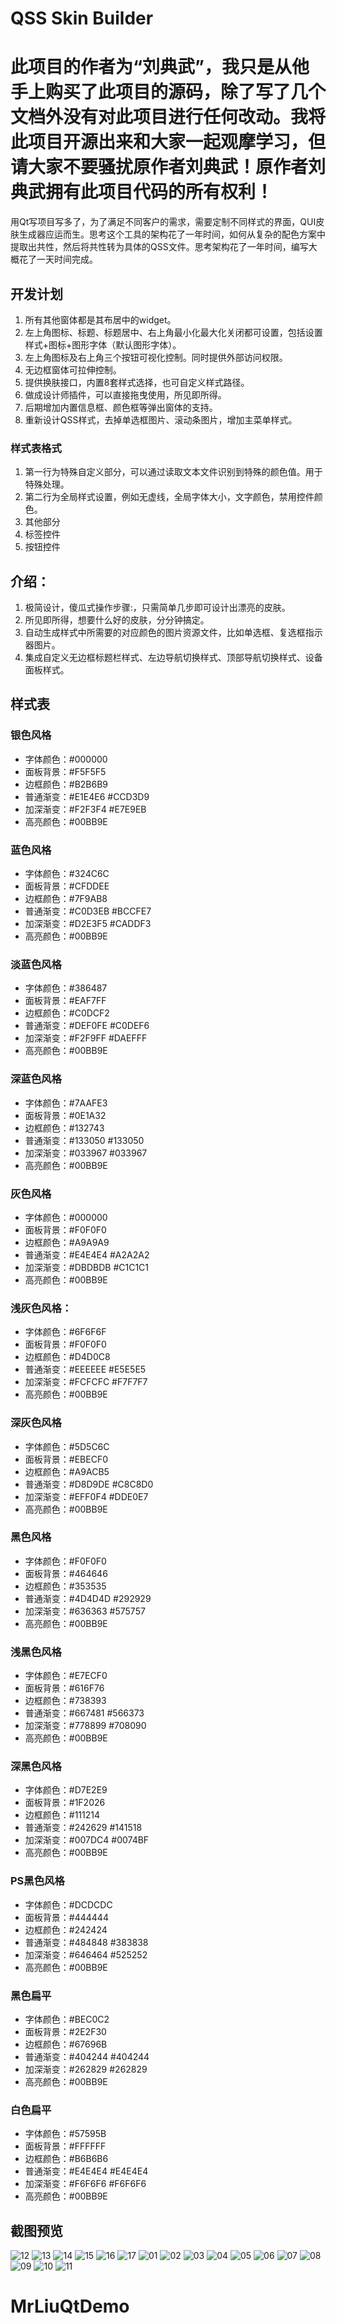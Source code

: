 ﻿# QSS Skin Builder
 
# 此项目的作者为“刘典武”，我只是从他手上购买了此项目的源码，除了写了几个文档外没有对此项目进行任何改动。我将此项目开源出来和大家一起观摩学习，但请大家不要骚扰原作者刘典武！原作者刘典武拥有此项目代码的所有权利！

用Qt写项目写多了，为了满足不同客户的需求，需要定制不同样式的界面，QUI皮肤生成器应运而生。思考这个工具的架构花了一年时间，如何从复杂的配色方案中提取出共性，然后将共性转为具体的QSS文件。思考架构花了一年时间，编写大概花了一天时间完成。

## 开发计划
1. 所有其他窗体都是其布居中的widget。
2. 左上角图标、标题、标题居中、右上角最小化最大化关闭都可设置，包括设置样式+图标+图形字体（默认图形字体）。
3. 左上角图标及右上角三个按钮可视化控制。同时提供外部访问权限。
4. 无边框窗体可拉伸控制。
5. 提供换肤接口，内置8套样式选择，也可自定义样式路径。
6. 做成设计师插件，可以直接拖曳使用，所见即所得。
7. 后期增加内置信息框、颜色框等弹出窗体的支持。
8. 重新设计QSS样式，去掉单选框图片、滚动条图片，增加主菜单样式。

### 样式表格式
1. 第一行为特殊自定义部分，可以通过读取文本文件识别到特殊的颜色值。用于特殊处理。
2. 第二行为全局样式设置，例如无虚线，全局字体大小，文字颜色，禁用控件颜色。
3. 其他部分
4. 标签控件
5. 按钮控件

## 介绍：
1. 极简设计，傻瓜式操作步骤:，只需简单几步即可设计出漂亮的皮肤。
2. 所见即所得，想要什么好的皮肤，分分钟搞定。
3. 自动生成样式中所需要的对应颜色的图片资源文件，比如单选框、复选框指示器图片。
4. 集成自定义无边框标题栏样式、左边导航切换样式、顶部导航切换样式、设备面板样式。

## 样式表

### 银色风格
* 字体颜色：#000000
* 面板背景：#F5F5F5
* 边框颜色：#B2B6B9
* 普通渐变：#E1E4E6 #CCD3D9
* 加深渐变：#F2F3F4 #E7E9EB
* 高亮颜色：#00BB9E

### 蓝色风格
* 字体颜色：#324C6C
* 面板背景：#CFDDEE
* 边框颜色：#7F9AB8
* 普通渐变：#C0D3EB #BCCFE7
* 加深渐变：#D2E3F5 #CADDF3
* 高亮颜色：#00BB9E

### 淡蓝色风格
* 字体颜色：#386487
* 面板背景：#EAF7FF
* 边框颜色：#C0DCF2
* 普通渐变：#DEF0FE #C0DEF6
* 加深渐变：#F2F9FF #DAEFFF
* 高亮颜色：#00BB9E

### 深蓝色风格
* 字体颜色：#7AAFE3
* 面板背景：#0E1A32
* 边框颜色：#132743
* 普通渐变：#133050 #133050
* 加深渐变：#033967 #033967
* 高亮颜色：#00BB9E

### 灰色风格
* 字体颜色：#000000
* 面板背景：#F0F0F0
* 边框颜色：#A9A9A9
* 普通渐变：#E4E4E4 #A2A2A2
* 加深渐变：#DBDBDB #C1C1C1
* 高亮颜色：#00BB9E

### 浅灰色风格：
* 字体颜色：#6F6F6F
* 面板背景：#F0F0F0
* 边框颜色：#D4D0C8
* 普通渐变：#EEEEEE #E5E5E5
* 加深渐变：#FCFCFC #F7F7F7
* 高亮颜色：#00BB9E

### 深灰色风格
* 字体颜色：#5D5C6C
* 面板背景：#EBECF0
* 边框颜色：#A9ACB5
* 普通渐变：#D8D9DE #C8C8D0
* 加深渐变：#EFF0F4 #DDE0E7
* 高亮颜色：#00BB9E

### 黑色风格
* 字体颜色：#F0F0F0
* 面板背景：#464646
* 边框颜色：#353535
* 普通渐变：#4D4D4D #292929
* 加深渐变：#636363 #575757
* 高亮颜色：#00BB9E

### 浅黑色风格
* 字体颜色：#E7ECF0
* 面板背景：#616F76
* 边框颜色：#738393
* 普通渐变：#667481 #566373
* 加深渐变：#778899 #708090
* 高亮颜色：#00BB9E

### 深黑色风格
* 字体颜色：#D7E2E9
* 面板背景：#1F2026
* 边框颜色：#111214
* 普通渐变：#242629 #141518
* 加深渐变：#007DC4 #0074BF
* 高亮颜色：#00BB9E

### PS黑色风格
* 字体颜色：#DCDCDC
* 面板背景：#444444
* 边框颜色：#242424
* 普通渐变：#484848 #383838
* 加深渐变：#646464 #525252
* 高亮颜色：#00BB9E

### 黑色扁平
* 字体颜色：#BEC0C2
* 面板背景：#2E2F30
* 边框颜色：#67696B
* 普通渐变：#404244 #404244
* 加深渐变：#262829 #262829
* 高亮颜色：#00BB9E

### 白色扁平
* 字体颜色：#57595B
* 面板背景：#FFFFFF
* 边框颜色：#B6B6B6
* 普通渐变：#E4E4E4 #E4E4E4
* 加深渐变：#F6F6F6 #F6F6F6
* 高亮颜色：#00BB9E

## 截图预览
![12](/snap/ScreenGif.gif)
![13](/snap/demo3.gif)
![14](/snap/demo4.gif)
![15](/snap/demo5.gif)
![16](/snap/demo6.gif)
![17](/snap/demo7.gif)
![01](/snap/QQ截图20170224185742.png)
![02](/snap/QQ截图20170224185753.png)
![03](/snap/QQ截图20170224185759.png)
![04](/snap/QQ截图20170224185806.png)
![05](/snap/QQ截图20170224185827.png)
![06](/snap/QQ截图20170224185832.png)
![07](/snap/QQ截图20170224185838.png)
![08](/snap/QQ截图20170224185848.png)
![09](/snap/QQ截图20170224185853.png)
![10](/snap/QQ截图20170224185859.png)
![11](/snap/QQ截图20170224185946.png)
# MrLiuQtDemo
